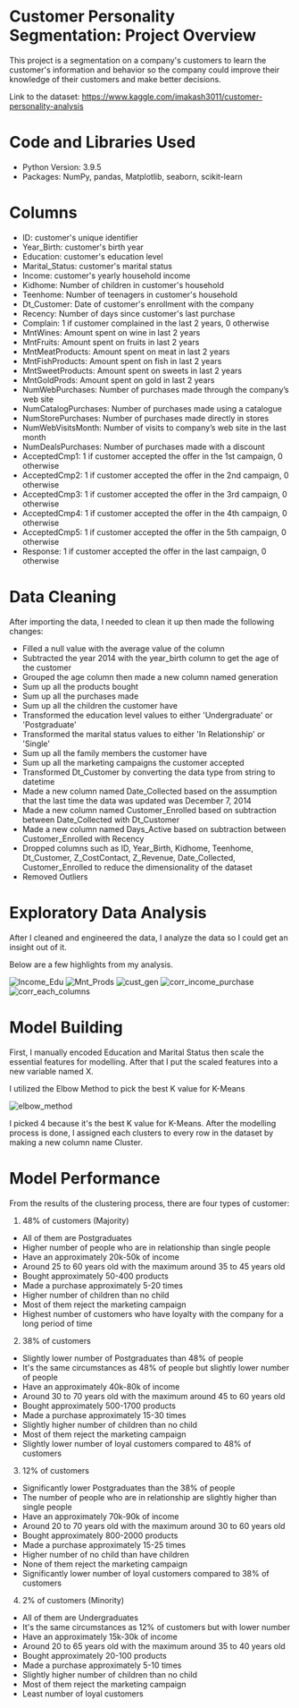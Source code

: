 # Customer Personality Segmentation: Project Overview 
This project is a segmentation on a company's customers to learn the customer's information and behavior so the company could improve their knowledge of their customers and make better decisions.

Link to the dataset: https://www.kaggle.com/imakash3011/customer-personality-analysis

# Code and Libraries Used
* Python Version: 3.9.5
* Packages: NumPy, pandas, Matplotlib, seaborn, scikit-learn

# Columns 
* ID: customer's unique identifier
* Year_Birth: customer's birth year
* Education: customer's education level
* Marital_Status: customer's marital status
* Income: customer's yearly household income
* Kidhome: Number of children in customer's household
* Teenhome: Number of teenagers in customer's household
* Dt_Customer: Date of customer's enrollment with the company
* Recency: Number of days since customer's last purchase
* Complain: 1 if customer complained in the last 2 years, 0 otherwise
* MntWines: Amount spent on wine in last 2 years
* MntFruits: Amount spent on fruits in last 2 years
* MntMeatProducts: Amount spent on meat in last 2 years
* MntFishProducts: Amount spent on fish in last 2 years
* MntSweetProducts: Amount spent on sweets in last 2 years
* MntGoldProds: Amount spent on gold in last 2 years
* NumWebPurchases: Number of purchases made through the company’s web site
* NumCatalogPurchases: Number of purchases made using a catalogue
* NumStorePurchases: Number of purchases made directly in stores
* NumWebVisitsMonth: Number of visits to company’s web site in the last month
* NumDealsPurchases: Number of purchases made with a discount
* AcceptedCmp1: 1 if customer accepted the offer in the 1st campaign, 0 otherwise
* AcceptedCmp2: 1 if customer accepted the offer in the 2nd campaign, 0 otherwise
* AcceptedCmp3: 1 if customer accepted the offer in the 3rd campaign, 0 otherwise
* AcceptedCmp4: 1 if customer accepted the offer in the 4th campaign, 0 otherwise
* AcceptedCmp5: 1 if customer accepted the offer in the 5th campaign, 0 otherwise
* Response: 1 if customer accepted the offer in the last campaign, 0 otherwise

# Data Cleaning
After importing the data, I needed to clean it up then made the following changes:
* Filled a null value with the average value of the column
* Subtracted the year 2014 with the year_birth column to get the age of the customer
* Grouped the age column then made a new column named generation
* Sum up all the products bought
* Sum up all the purchases made
* Sum up all the children the customer have
* Transformed the education level values to either 'Undergraduate' or 'Postgraduate'
* Transformed the marital status values to either 'In Relationship' or 'Single'
* Sum up all the family members the customer have
* Sum up all the marketing campaigns the customer accepted
* Transformed Dt_Customer by converting the data type from string to datetime 
* Made a new column named Date_Collected based on the assumption that the last time the data was updated was December 7, 2014 
* Made a new column named Customer_Enrolled based on subtraction between Date_Collected with Dt_Customer 
* Made a new column named Days_Active based on subtraction between Customer_Enrolled with Recency 
* Dropped columns such as ID, Year_Birth, Kidhome, Teenhome, Dt_Customer, Z_CostContact, Z_Revenue, Date_Collected, Customer_Enrolled to reduce the dimensionality of the dataset
* Removed Outliers

# Exploratory Data Analysis
After I cleaned and engineered the data, I analyze the data so I could get an insight out of it.

Below are a few highlights from my analysis.

![Income_Edu](https://user-images.githubusercontent.com/60106788/141610484-aa690f46-c117-4bf4-a672-b5f9ec8abc62.PNG)
![Mnt_Prods](https://user-images.githubusercontent.com/60106788/141610486-2fa99f01-d3b2-40ee-a3cb-a6a6c5c3a090.PNG)
![cust_gen](https://user-images.githubusercontent.com/60106788/141610499-b2f9ebdb-d395-4ebc-ab10-35e6949eeb47.PNG)
![corr_income_purchase](https://user-images.githubusercontent.com/60106788/141610482-4eeeaa60-87bc-4b7c-809a-41ffa5ac474a.PNG)
![corr_each_columns](https://user-images.githubusercontent.com/60106788/141610481-52633133-7a0a-4edd-8d17-3f73438fb216.PNG)

# Model Building 
First, I manually encoded Education and Marital Status then scale the essential features for modelling. After that I put the scaled features into a new variable named X.

I utilized the Elbow Method to pick the best K value for K-Means

![elbow_method](https://user-images.githubusercontent.com/60106788/141610843-712e4fea-2e9b-491e-b6f5-51f90d715a03.PNG)

I picked 4 because it's the best K value for K-Means. After the modelling process is done, I assigned each clusters to every row in the dataset by making a new column name Cluster.

# Model Performance
From the results of the clustering process, there are four types of customer:

1. 48% of customers (Majority)
* All of them are Postgraduates
* Higher number of people who are in relationship than single people
* Have an approximately 20k-50k of income
* Around 25 to 60 years old with the maximum around 35 to 45 years old
* Bought approximately 50-400 products
* Made a purchase approximately 5-20 times
* Higher number of children than no child
* Most of them reject the marketing campaign
* Highest number of customers who have loyalty with the company for a long period of time

2. 38% of customers
* Slightly lower number of Postgraduates than 48% of people
* It's the same circumstances as 48% of people but slightly lower number of people
* Have an approximately 40k-80k of income
* Around 30 to 70 years old with the maximum around 45 to 60 years old
* Bought approximately 500-1700 products
* Made a purchase approximately 15-30 times
* Slightly higher number of children than no child
* Most of them reject the marketing campaign
* Slightly lower number of loyal customers compared to 48% of customers

3. 12% of customers 
* Significantly lower Postgraduates than the 38% of people 
* The number of people who are in relationship are slightly higher than single people
* Have an approximately 70k-90k of income
* Around 20 to 70 years old with the maximum around 30 to 60 years old
* Bought approximately 800-2000 products
* Made a purchase approximately 15-25 times
* Higher number of no child than have children
* None of them reject the marketing campaign
* Significantly lower number of loyal customers compared to 38% of customers

4. 2% of customers (Minority)
* All of them are Undergraduates
* It's the same circumstances as 12% of customers but with lower number
* Have an approximately 15k-30k of income
* Around 20 to 65 years old with the maximum around 35 to 40 years old
* Bought approximately 20-100 products
* Made a purchase approximately 5-10 times
* Slightly higher number of children than no child
* Most of them reject the marketing campaign
* Least number of loyal customers









